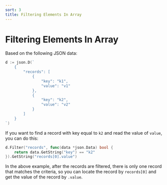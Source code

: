```yaml
---
sort: 3
title: Filtering Elements In Array
---
```


# Filtering Elements In Array

Based on the following JSON data:

```go
d := json.D(`
    {
        "records": [
            {
                "key": "k1",
                "value": "v1"
            },
            {
                "key": "k2",
                "value": "v2"
            }
        ]
    }
`)
```

If you want to find a record with key equal to `k2` and read the value of `value`, you can do this:

```go
d.Filter("records", func(data *json.Data) bool {
    return data.GetString("key") == "k2"
}).GetString("records[0].value")
```

In the above example, after the records are filtered, there is only one record that matches the criteria, 
so you can locate the record by `records[0]` and get the value of the record by `.value`.
